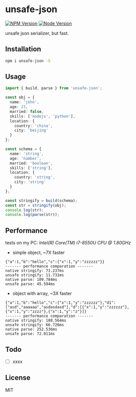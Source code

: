 # unsafe-json

[![NPM Version][npm-image]][npm-url]
[![Node Version][node-image]][node-url]

unsafe json serializer, but fast.

## Installation

```bash
npm i unsafe-json -S
```

## Usage

```typescript
import { build, parse } from 'unsafe-json';

const obj = {
  name: 'john',
  age: 23,
  married: false,
  skills: ['nodejs', 'python'],
  location: {
    country: 'china',
    city: 'beijing'
  }
};

const schema = {
  name: 'string',
  age: 'number',
  married: 'boolean',
  skills: ['string'],
  location: {
    country: 'string',
    city: 'string'
  }
};

const stringify = build(schema);
const str = stringify(obj);
console.log(str);
console.log(parse(str));
```

## Performance

tests on my PC: _Intel(R) Core(TM) i7-8550U CPU @ 1.80GHz_

- simple object, ~7X faster

```
{"a":1,"b":"hello","c":{"x":1,"y":"zzzzzz"}}
------- performance comparation -------
native stringify: 71.237ms
unsafe stringify: 11.731ms
native parse: 109.784ms
unsafe parse: 45.594ms
```

- object with array, ~3X faster

```
{"a":1,"b":"hello","c":{"x":1,"y":"zzzzzz"},"d1":["asd","aaaaaa","asdasdasd"],"d":[{"x":1,"y":"zzzzzz"},{"x":1,"y":"zzzz"},{"x":1,"y":"z"}]}
------- performance comparation -------
native stringify: 188.564ms
unsafe stringify: 66.726ms
native parse: 252.536ms
unsafe parse: 72.011ms
```

## Todo

- [ ] xxxx

## License

MIT

[npm-image]: https://img.shields.io/npm/v/unsafe-json.svg
[npm-url]: https://www.npmjs.com/package/unsafe-json
[node-image]: https://img.shields.io/badge/node.js-%3E=8-brightgreen.svg
[node-url]: https://nodejs.org/download/
